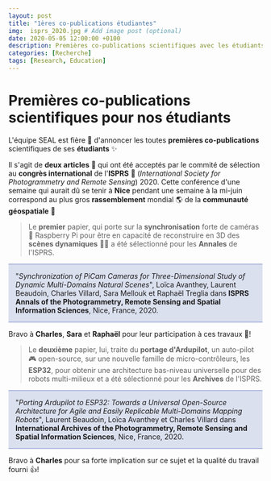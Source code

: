 ```yaml
---
layout: post
title: "1ères co-publications étudiantes"
img:  isprs_2020.jpg # Add image post (optional)
date: 2020-05-05 12:00:00 +0100
description: Premières co-publications scientifiques avec les étudiants SEAL 
categories: [Recherche]
tags: [Research, Education]
--- 
```



# Premières co-publications scientifiques pour nos étudiants

L'équipe SEAL est fière 🤗 d'annoncer les toutes **premières co-publications** scientifiques de ses **étudiants** ✨

Il s'agit de **deux articles** 📃 qui ont été acceptés par le commité de sélection au **congrès international** de l'**ISPRS** 💫 (*International Society for Photogrammetry and Remote Sensing*) 2020. Cette conférence d'une semaine qui aurait dû se tenir à **Nice** pendant une semaine à la mi-juin correspond au plus gros **rassemblement** mondial 🌎 de la **communauté géospatiale** 📍

> Le **premier** papier, qui porte sur la **synchronisation** forte de caméras 📸 Raspberry Pi pour être en capacité de reconstruire en 3D des **scènes dynamiques** 🐠🌳 a été sélectionné pour les **Annales** de l'ISPRS. 


<p style="background:#dbe0ef; border-top:2px solid #aeb8de; border-bottom:2px solid #aeb8de; padding:1em 1em 1em 1em;">
"<em>Synchronization of PiCam Cameras for Three-Dimensional Study of Dynamic Multi-Domains Natural Scenes</em>", Loïca Avanthey, Laurent Beaudoin, Charles Villard, Sara Mellouk et Raphaël Treglia dans <strong>ISPRS Annals of the Photogrammetry, Remote Sensing and Spatial Information Sciences</strong>, Nice, France, 2020.</p>

Bravo à **Charles**, **Sara** et **Raphaël** pour leur participation à ces travaux 👏!


> Le **deuxième** papier, lui, traite du **portage d'Ardupilot**, un auto-pilot 🎮 open-source, sur une nouvelle famille de micro-contrôleurs, les **ESP32**, pour obtenir une architecture bas-niveau universelle pour des robots multi-milieux et a été sélectionné pour les **Archives** de l'ISPRS. 

<p style="background:#dbe0ef; border-top:2px solid #aeb8de; border-bottom:2px solid #aeb8de; padding:1em 1em 1em 1em;">
"<em>Porting Ardupilot to ESP32: Towards a Universal Open-Source Architecture for Agile and Easily Replicable Multi-Domains Mapping Robots</em>", Laurent Beaudoin, Loïca Avanthey et Charles Villard dans <strong>International Archives of the Photogrammetry, Remote Sensing and Spatial Information Sciences</strong>, Nice, France, 2020.</p>  

Bravo à **Charles** pour sa forte implication sur ce sujet et la qualité du travail fourni 👍!   

  


















